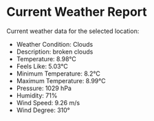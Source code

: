 # Current Weather Report
Current weather data for the selected location:
- Weather Condition: Clouds
- Description: broken clouds
- Temperature: 8.98°C
- Feels Like: 5.03°C
- Minimum Temperature: 8.2°C
- Maximum Temperature: 8.99°C
- Pressure: 1029 hPa
- Humidity: 71%
- Wind Speed: 9.26 m/s
- Wind Degree: 310°
